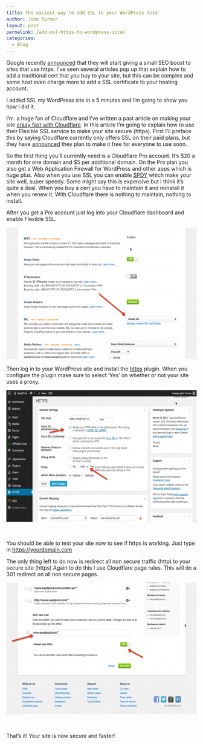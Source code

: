 ```yaml
---
title: The easiest way to add SSL to your WordPress Site
author: John Turner
layout: post
permalink: /add-ssl-https-to-wordpress-site/
categories:
  - Blog
---
```

Google recently <a href="http://googleonlinesecurity.blogspot.in/2014/08/https-as-ranking-signal_6.html#gpluscomments" target="_blank">announced</a> that they will start giving a small SEO boost to sites that use https. I&#8217;ve seen several articles pop up that explain how to add a traditional cert that you buy to your site, but this can be complex and some host even charge more to add a SSL certificate to your hosting account.

I added SSL my WordPress site in a 5 minutes and I&#8217;m going to show you how I did it.

I&#8217;m  a huge fan of Cloudflare and I&#8217;ve written a past article on making your site <a title="How to make your WordPress Site Super Fast with Cheap Hosting" href="/how-to-make-wordpress-fast/" target="_blank">crazy fast with Cloudflare</a>. In this article I&#8217;m going to explain how to use their Flexible SSL service to make your site secure (https). First I&#8217;ll preface this by saying Cloudflare currently only offers SSL on their paid plans, but they have <a href="http://blog.cloudflare.com/google-now-factoring-https-support-into-ranking-cloudflare-on-track-to-make-it-free-and-easy" target="_blank">announced</a> they plan to make it free for everyone to use soon.

So the first thing you&#8217;ll currently need is a Cloudflare Pro account. It&#8217;s $20 a month for one domain and $5 per additional domain. On the Pro plan you also get a Web Application Firewall for WordPress and other apps which is huge plus. Also when you use SSL you can enable <a href="http://blog.cloudflare.com/introducing-spdy" target="_blank">SPDY</a> which make your site well, super speedy. Some might say this is expensive but I think it&#8217;s quite a deal. When you buy a cert you have to maintain it and reinstall it when you renew it. With Cloudflare there is nothing to maintain, nothing to install.

After you get a Pro account just log into your Cloudflare dashboard and enable Flexible SSL.

[<img class="alignnone size-large wp-image-764" src="/wp-content/uploads/2014/08/2014-08-10_09-32-24-600x348.png" alt="Cloudflare Flexible SSL" width="600" height="348" />][1]

Then log in to your WordPress site and install the <a href="http://wordpress.org/plugins/wordpress-https/" target="_blank">https</a> plugin. When you configure the plugin make sure to select &#8216;Yes&#8217; on whether or not your site uses a proxy.

[<img class="alignnone size-large wp-image-765" src="/wp-content/uploads/2014/08/2014-08-10_09-37-04-600x348.png" alt="2014-08-10_09-37-04" width="600" height="348" />][2]

&nbsp;

You should be able to test your site now to see if https is working. Just type in https://yourdomain.com

The only thing left to do now is redirect all non secure traffic (http) to your secure site (https) Again to do this I use Cloudflare page rules. This will do a 301 redirect on all non secure pages.

[<img class="alignnone size-large wp-image-766" src="/wp-content/uploads/2014/08/2014-08-10_09-41-35-600x348.png" alt="Cloudflare https page rule" width="600" height="348" />][3]

&nbsp;

That&#8217;s it! Your site is now secure and faster!

&nbsp;

&nbsp;

&nbsp;

&nbsp;

&nbsp;

 [1]: /wp-content/uploads/2014/08/2014-08-10_09-32-24.png
 [2]: /wp-content/uploads/2014/08/2014-08-10_09-37-04.png
 [3]: /wp-content/uploads/2014/08/2014-08-10_09-41-35.png

